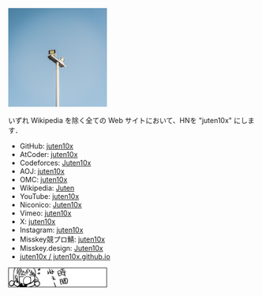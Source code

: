 <head prefix="og: http://ogp.me/ns# fb: http://ogp.me/ns/fb# website: http://ogp.me/ns/website#">
  <meta property="og:title" content="juten10x">
  <meta property="og:type" content="website">
  <meta property="og:url" content="https://juten10x.github.io">
  <meta property="og:image" content="https://juten10x.github.io/IMG_2388.jpeg">
  <meta property="og:site_name" content="juten10x.github.io">
  <meta name="twitter::card" content="summary_large_image">
  <!-- <meta property="og:description" content="ページのディスクリプション" /> -->
  <!-- <meta property="og:locale" content="ローカル言語" /> -->
</head>

<img src="light_white.jpg" width="200px" alt="アイコン．快晴の空を背景に，白い柱の上に双頭の電灯が載っている，街灯ではないが街灯のような形をしているものが写っている．">

いずれ Wikipedia を除く全ての Web サイトにおいて、HNを "juten10x" にします．
* GitHub: [juten10x](https://github.com/juten10x)
* AtCoder: [juten10x](https://atcoder.jp/users/juten10x)
* Codeforces: [Juten10x](https://codeforces.com/profile/Juten10x)
* AOJ: [juten10x](https://onlinejudge.u-aizu.ac.jp/status/users/juten10x)
* OMC: [juten10x](https://onlinemathcontest.com/users/juten10x)
* Wikipedia: [Juten](https://ja.wikipedia.org/wiki/%E5%88%A9%E7%94%A8%E8%80%85:Juten)
* YouTube: [juten10x](https://www.youtube.com/@juten10x)
* Niconico: [Juten10x](https://www.nicovideo.jp/user/125236633)
* Vimeo: [juten10x](https://vimeo.com/juten10x)
* X: [juten10x](https://x.com/juten10x)
* Instagram: [juten10x](https://www.instagram.com/juten10x)
* Misskey競プロ鯖: [juten10x](https://misskey.kyoupro.com/@Juten10x)
* Misskey.design: [Juten10x](https://misskey.design/@Juten10x)
* [juten10x / juten10x.github.io](https://github.com/Juten10x/juten10x.github.io)

<a href="https://sites.google.com/view/happy-busy/">
  <img src="time.png" alt="時間のないサイト運営者リングのバナー">
</a>
